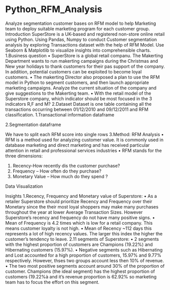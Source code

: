 # Python_RFM_Analysis
Analyze segmentation customer bases on RFM model to help Marketing team to deploy suitable marketing program for each customer group.
Introduction
SuperStore is a UK-based and registered non-store online retail using Python. Using Pandas, Numpy to conduct Customer segmentation analysis by exploring Transactions dataset with the help of RFM Model. Use Seaborn & Matplotlib to visualize insights into comprehensible charts.
1.Business question
•	SuperStore is a global retail companu. The Makerting Department wants to run makerting campaigns during the Christmas and New year holidays to thank customers for their pas support of the company. In addition, potential customers can be exploited to become loyal customers.
•	The makerting Director also proposed a plan to use the RFM model in Python to segment customers, and then launch appropriate marketing campaigns. Analyze the current situation of the company  and give suggestions to the Makerting team.
•	With the retail model of the Superstore company, which indicator should be most focused in the 3 indicators R,F and M?
2.Dataset
Dataset  is one table containing all the transactions occurring between 01/12/2010 and 09/12/2011 and RFM classification.
1.Transactional information dataframe
 
2.Segmentation dataframe
 
We have to split each RFM score into single rows
3.Method: RFM Analysis
•	RFM is a method used for analyzing customer value. It is commonly used in database marketing and direct marketing and has received particular attention in retail and professional services industries
•	RFM stands for the three dimensions:
1.	Recency-How recently dis the customer purchase?
2.	Frequency – How often do they purchase?
3.	Monetary Value – How much do they spend ?

Data Visualization
 



 


Insights
1.Recency, Frequency and Monetary value of Superstore:
•	As a retailer Superstore should prioritize Recency and Frequency over their Monetary since the  their most loyal shoppers may make many purchases throughout the year at lower Average Transaction Sizes. However Superstore’s recency and frequency do not have many positive signs.
•	Mean of Frequency is 4.2 times which is low for a retail company. This means customer loyalty is not high.
•	Mean of Recency ~112 days this represents a lot of high recency values. The larger this index the higher the customer’s tendency to leave.
2.11 segments of Superstore:
•	2 segments with the highest proportion of customers are Champions (19.22%) and Hibernating customers (15.97%).
•	Negative segments such as Hibernating and Lost accounted for a high proportion of customers, 15.97% and 9.77% respectively. However, thses two groups account less then 10% of revenue.
•	The two most positive segments account around 30% of the proportion of customer. Champions (the ideal segment) has the highest proportion of customers (19.22%à and it’s revenue proportion is 62.92% so marketing team has to focus the effort on this segment.

